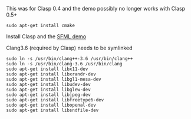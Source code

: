 This was for Clasp 0.4 and the demo possibly no longer works with Clasp 0.5+

    sudo apt-get install cmake

Install Clasp and the <A href="https://github.com/clasp-developers/SFML.git">SFML demo</A>

Clang3.6 (required by Clasp) needs to be symlinked

    sudo ln -s /usr/bin/clang++-3.6 /usr/bin/clang++
    sudo ln -s /usr/bin/clang-3.6 /usr/bin/clang
    sudo apt-get install libx11-dev
    sudo apt-get install libxrandr-dev
    sudo apt-get install libgl1-mesa-dev
    sudo apt-get install libudev-dev
    sudo apt-get install libglew-dev
    sudo apt-get install libjpeg-dev
    sudo apt-get install libfreetype6-dev
    sudo apt-get install libopenal-dev
    sudo apt-get install libsndfile-dev
